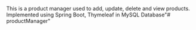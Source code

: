 This is a product manager used to add, update, delete and view products.
Implemented using Spring Boot, Thymeleaf in MySQL Database"# productManager" 
